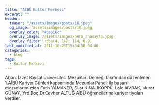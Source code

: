 ```yaml
---
title: "AİBÜ Kültür Merkezi"
excerpt: ""
header:
  teaser: "/assets/images/posts/18.jpeg"
  og_image: /assets/images/posts/18.jpeg
  overlay_color: "#5e616c"
  overlay_image: /assets/images/hero_anasayfa.jpeg
  overlay_filter: rgba(4, 147, 114, 0.9)
last_modified_at: 2011-10-26T15:34:30-04:00
categories:
  - blog
tags:
  - Kültür Merkezi
---
```


Abant İzzet Baysal Üniversitesi Mezunları Derneği tarafından düzenlenen 1.AİBÜ Kariyer Günleri kapsamında Mezunlar Paneli ile başarılı mezunlarımızdan Fatih YAMANER, Suat KINALIKÖPRÜ, Lale KIVRAK, Murat GÜNAY, Yrd.Doç.Dr.Cevher ALTUĞ AİBÜ öğrencilerine kariyer tiyoları verdiler.
